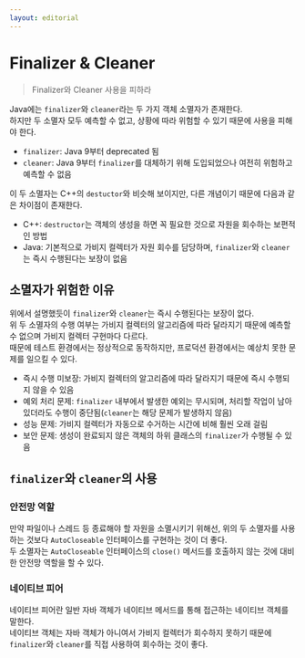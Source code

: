 ```yaml
---
layout: editorial
---
```


# Finalizer & Cleaner

> Finalizer와 Cleaner 사용을 피하라

Java에는 `finalizer`와 `cleaner`라는 두 가지 객체 소멸자가 존재한다.  
하지만 두 소멸자 모두 예측할 수 없고, 상황에 따라 위험할 수 있기 때문에 사용을 피해야 한다.

- `finalizer`: Java 9부터 deprecated 됨
- `cleaner`: Java 9부터 `finalizer`를 대체하기 위해 도입되었으나 여전히 위험하고 예측할 수 없음

이 두 소멸자는 C++의 `destuctor`와 비슷해 보이지만, 다른 개념이기 때문에 다음과 같은 차이점이 존재한다.

- C++: `destructor`는 객체의 생성을 하면 꼭 필요한 것으로 자원을 회수하는 보편적인 방법
- Java: 기본적으로 가비지 컬렉터가 자원 회수를 담당하며, `finalizer`와 `cleaner`는 즉시 수행된다는 보장이 없음

## 소멸자가 위험한 이유

위에서 설명했듯이 `finalizer`와 `cleaner`는 즉시 수행된다는 보장이 없다.  
위 두 소멸자의 수행 여부는 가비지 컬렉터의 알고리즘에 따라 달라지기 때문에 예측할 수 없으며 가비지 컬렉터 구현마다 다르다.  
때문에 테스트 환경에서는 정상적으로 동작하지만, 프로덕션 환경에서는 예상치 못한 문제를 일으킬 수 있다.

- 즉시 수행 미보장: 가비지 컬렉터의 알고리즘에 따라 달라지기 때문에 즉시 수행되지 않을 수 있음
- 예외 처리 문제: `finalizer` 내부에서 발생한 예외는 무시되며, 처리할 작업이 남아있더라도 수행이 중단됨(`cleaner`는 해당 문제가 발생하지 않음)
- 성능 문제: 가비지 컬렉터가 자동으로 수거하는 시간에 비해 훨씬 오래 걸림
- 보안 문제: 생성이 완료되지 않은 객체의 하위 클래스의 `finalizer`가 수행될 수 있음

## `finalizer`와 `cleaner`의 사용

### 안전망 역할

만약 파일이나 스레드 등 종료해야 할 자원을 소멸시키기 위해선, 위의 두 소멸자를 사용하는 것보다 `AutoCloseable` 인터페이스를 구현하는 것이 더 좋다.  
두 소멸자는 `AutoCloseable` 인터페이스의 `close()` 메서드를 호출하지 않는 것에 대비한 안전망 역할을 할 수 있다.

### 네이티브 피어

네이티브 피어란 일반 자바 객체가 네이티브 메서드를 통해 접근하는 네이티브 객체를 말한다.  
네이티브 객체는 자바 객체가 아니여서 가비지 컬렉터가 회수하지 못하기 때문에 `finalizer`와 `cleaner`를 직접 사용하여 회수하는 것이 좋다.